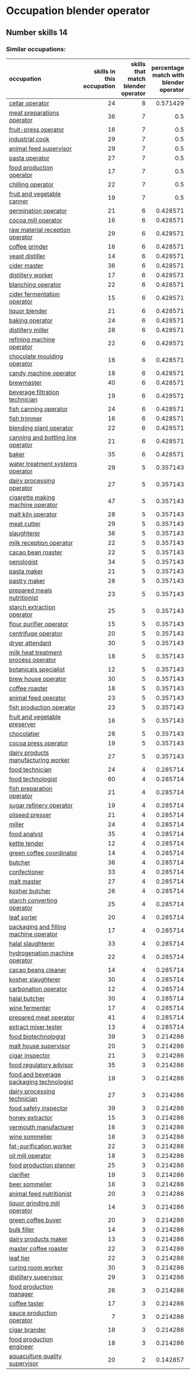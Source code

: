 # Occupation blender operator
## Number skills 14
### Similar occupations:
| occupation                                                                              |   skills in this occupation |   skills that match blender operator |   percentage match with blender operator |   skills not in blender operator |
|:----------------------------------------------------------------------------------------|----------------------------:|-------------------------------------:|-----------------------------------------:|---------------------------------:|
| [cellar operator](cellar_operator.md)                                                   |                          24 |                                    8 |                                 0.571429 |                               16 |
| [meat preparations operator](meat_preparations_operator.md)                             |                          36 |                                    7 |                                 0.5      |                               29 |
| [fruit-press operator](fruit-press_operator.md)                                         |                          16 |                                    7 |                                 0.5      |                                9 |
| [industrial cook](industrial_cook.md)                                                   |                          29 |                                    7 |                                 0.5      |                               22 |
| [animal feed supervisor](animal_feed_supervisor.md)                                     |                          29 |                                    7 |                                 0.5      |                               22 |
| [pasta operator](pasta_operator.md)                                                     |                          27 |                                    7 |                                 0.5      |                               20 |
| [food production operator](food_production_operator.md)                                 |                          17 |                                    7 |                                 0.5      |                               10 |
| [chilling operator](chilling_operator.md)                                               |                          22 |                                    7 |                                 0.5      |                               15 |
| [fruit and vegetable canner](fruit_and_vegetable_canner.md)                             |                          19 |                                    7 |                                 0.5      |                               12 |
| [germination operator](germination_operator.md)                                         |                          21 |                                    6 |                                 0.428571 |                               15 |
| [cocoa mill operator](cocoa_mill_operator.md)                                           |                          16 |                                    6 |                                 0.428571 |                               10 |
| [raw material reception operator](raw_material_reception_operator.md)                   |                          29 |                                    6 |                                 0.428571 |                               23 |
| [coffee grinder](coffee_grinder.md)                                                     |                          16 |                                    6 |                                 0.428571 |                               10 |
| [yeast distiller](yeast_distiller.md)                                                   |                          14 |                                    6 |                                 0.428571 |                                8 |
| [cider master](cider_master.md)                                                         |                          36 |                                    6 |                                 0.428571 |                               30 |
| [distillery worker](distillery_worker.md)                                               |                          17 |                                    6 |                                 0.428571 |                               11 |
| [blanching operator](blanching_operator.md)                                             |                          22 |                                    6 |                                 0.428571 |                               16 |
| [cider fermentation operator](cider_fermentation_operator.md)                           |                          15 |                                    6 |                                 0.428571 |                                9 |
| [liquor blender](liquor_blender.md)                                                     |                          21 |                                    6 |                                 0.428571 |                               15 |
| [baking operator](baking_operator.md)                                                   |                          24 |                                    6 |                                 0.428571 |                               18 |
| [distillery miller](distillery_miller.md)                                               |                          28 |                                    6 |                                 0.428571 |                               22 |
| [refining machine operator](refining_machine_operator.md)                               |                          22 |                                    6 |                                 0.428571 |                               16 |
| [chocolate moulding operator](chocolate_moulding_operator.md)                           |                          16 |                                    6 |                                 0.428571 |                               10 |
| [candy machine operator](candy_machine_operator.md)                                     |                          18 |                                    6 |                                 0.428571 |                               12 |
| [brewmaster](brewmaster.md)                                                             |                          40 |                                    6 |                                 0.428571 |                               34 |
| [beverage filtration technician](beverage_filtration_technician.md)                     |                          19 |                                    6 |                                 0.428571 |                               13 |
| [fish canning operator](fish_canning_operator.md)                                       |                          24 |                                    6 |                                 0.428571 |                               18 |
| [fish trimmer](fish_trimmer.md)                                                         |                          16 |                                    6 |                                 0.428571 |                               10 |
| [blending plant operator](blending_plant_operator.md)                                   |                          22 |                                    6 |                                 0.428571 |                               16 |
| [canning and bottling line operator](canning_and_bottling_line_operator.md)             |                          21 |                                    6 |                                 0.428571 |                               15 |
| [baker](baker.md)                                                                       |                          35 |                                    6 |                                 0.428571 |                               29 |
| [water treatment systems operator](water_treatment_systems_operator.md)                 |                          29 |                                    5 |                                 0.357143 |                               24 |
| [dairy processing operator](dairy_processing_operator.md)                               |                          27 |                                    5 |                                 0.357143 |                               22 |
| [cigarette making machine operator](cigarette_making_machine_operator.md)               |                          47 |                                    5 |                                 0.357143 |                               42 |
| [malt kiln operator](malt_kiln_operator.md)                                             |                          28 |                                    5 |                                 0.357143 |                               23 |
| [meat cutter](meat_cutter.md)                                                           |                          29 |                                    5 |                                 0.357143 |                               24 |
| [slaughterer](slaughterer.md)                                                           |                          36 |                                    5 |                                 0.357143 |                               31 |
| [milk reception operator](milk_reception_operator.md)                                   |                          22 |                                    5 |                                 0.357143 |                               17 |
| [cacao bean roaster](cacao_bean_roaster.md)                                             |                          22 |                                    5 |                                 0.357143 |                               17 |
| [oenologist](oenologist.md)                                                             |                          34 |                                    5 |                                 0.357143 |                               29 |
| [pasta maker](pasta_maker.md)                                                           |                          21 |                                    5 |                                 0.357143 |                               16 |
| [pastry maker](pastry_maker.md)                                                         |                          28 |                                    5 |                                 0.357143 |                               23 |
| [prepared meals nutritionist](prepared_meals_nutritionist.md)                           |                          23 |                                    5 |                                 0.357143 |                               18 |
| [starch extraction operator](starch_extraction_operator.md)                             |                          25 |                                    5 |                                 0.357143 |                               20 |
| [flour purifier operator](flour_purifier_operator.md)                                   |                          15 |                                    5 |                                 0.357143 |                               10 |
| [centrifuge operator](centrifuge_operator.md)                                           |                          20 |                                    5 |                                 0.357143 |                               15 |
| [dryer attendant](dryer_attendant.md)                                                   |                          30 |                                    5 |                                 0.357143 |                               25 |
| [milk heat treatment process operator](milk_heat_treatment_process_operator.md)         |                          18 |                                    5 |                                 0.357143 |                               13 |
| [botanicals specialist](botanicals_specialist.md)                                       |                          12 |                                    5 |                                 0.357143 |                                7 |
| [brew house operator](brew_house_operator.md)                                           |                          30 |                                    5 |                                 0.357143 |                               25 |
| [coffee roaster](coffee_roaster.md)                                                     |                          18 |                                    5 |                                 0.357143 |                               13 |
| [animal feed operator](animal_feed_operator.md)                                         |                          23 |                                    5 |                                 0.357143 |                               18 |
| [fish production operator](fish_production_operator.md)                                 |                          23 |                                    5 |                                 0.357143 |                               18 |
| [fruit and vegetable preserver](fruit_and_vegetable_preserver.md)                       |                          16 |                                    5 |                                 0.357143 |                               11 |
| [chocolatier](chocolatier.md)                                                           |                          28 |                                    5 |                                 0.357143 |                               23 |
| [cocoa press operator](cocoa_press_operator.md)                                         |                          19 |                                    5 |                                 0.357143 |                               14 |
| [dairy products manufacturing worker](dairy_products_manufacturing_worker.md)           |                          27 |                                    5 |                                 0.357143 |                               22 |
| [food technician](food_technician.md)                                                   |                          24 |                                    4 |                                 0.285714 |                               20 |
| [food technologist](food_technologist.md)                                               |                          60 |                                    4 |                                 0.285714 |                               56 |
| [fish preparation operator](fish_preparation_operator.md)                               |                          21 |                                    4 |                                 0.285714 |                               17 |
| [sugar refinery operator](sugar_refinery_operator.md)                                   |                          19 |                                    4 |                                 0.285714 |                               15 |
| [oilseed presser](oilseed_presser.md)                                                   |                          21 |                                    4 |                                 0.285714 |                               17 |
| [miller](miller.md)                                                                     |                          24 |                                    4 |                                 0.285714 |                               20 |
| [food analyst](food_analyst.md)                                                         |                          35 |                                    4 |                                 0.285714 |                               31 |
| [kettle tender](kettle_tender.md)                                                       |                          12 |                                    4 |                                 0.285714 |                                8 |
| [green coffee coordinator](green coffee coordinator.md)                                 |                          14 |                                    4 |                                 0.285714 |                               10 |
| [butcher](butcher.md)                                                                   |                          36 |                                    4 |                                 0.285714 |                               32 |
| [confectioner](confectioner.md)                                                         |                          33 |                                    4 |                                 0.285714 |                               29 |
| [malt master](malt_master.md)                                                           |                          27 |                                    4 |                                 0.285714 |                               23 |
| [kosher butcher](kosher_butcher.md)                                                     |                          26 |                                    4 |                                 0.285714 |                               22 |
| [starch converting operator](starch_converting_operator.md)                             |                          25 |                                    4 |                                 0.285714 |                               21 |
| [leaf sorter](leaf_sorter.md)                                                           |                          20 |                                    4 |                                 0.285714 |                               16 |
| [packaging and filling machine operator](packaging_and_filling_machine_operator.md)     |                          17 |                                    4 |                                 0.285714 |                               13 |
| [halal slaughterer](halal_slaughterer.md)                                               |                          33 |                                    4 |                                 0.285714 |                               29 |
| [hydrogenation machine operator](hydrogenation_machine_operator.md)                     |                          22 |                                    4 |                                 0.285714 |                               18 |
| [cacao beans cleaner](cacao_beans_cleaner.md)                                           |                          14 |                                    4 |                                 0.285714 |                               10 |
| [kosher slaughterer](kosher_slaughterer.md)                                             |                          30 |                                    4 |                                 0.285714 |                               26 |
| [carbonation operator](carbonation_operator.md)                                         |                          12 |                                    4 |                                 0.285714 |                                8 |
| [halal butcher](halal_butcher.md)                                                       |                          30 |                                    4 |                                 0.285714 |                               26 |
| [wine fermenter](wine_fermenter.md)                                                     |                          17 |                                    4 |                                 0.285714 |                               13 |
| [prepared meat operator](prepared_meat_operator.md)                                     |                          41 |                                    4 |                                 0.285714 |                               37 |
| [extract mixer tester](extract_mixer_tester.md)                                         |                          13 |                                    4 |                                 0.285714 |                                9 |
| [food biotechnologist](food_biotechnologist.md)                                         |                          39 |                                    3 |                                 0.214286 |                               36 |
| [malt house supervisor](malt_house_supervisor.md)                                       |                          20 |                                    3 |                                 0.214286 |                               17 |
| [cigar inspector](cigar_inspector.md)                                                   |                          21 |                                    3 |                                 0.214286 |                               18 |
| [food regulatory advisor](food_regulatory_advisor.md)                                   |                          35 |                                    3 |                                 0.214286 |                               32 |
| [food and beverage packaging technologist](food_and_beverage_packaging_technologist.md) |                          19 |                                    3 |                                 0.214286 |                               16 |
| [dairy processing technician](dairy_processing_technician.md)                           |                          27 |                                    3 |                                 0.214286 |                               24 |
| [food safety inspector](food_safety_inspector.md)                                       |                          39 |                                    3 |                                 0.214286 |                               36 |
| [honey extractor](honey_extractor.md)                                                   |                          15 |                                    3 |                                 0.214286 |                               12 |
| [vermouth manufacturer](vermouth_manufacturer.md)                                       |                          16 |                                    3 |                                 0.214286 |                               13 |
| [wine sommelier](wine_sommelier.md)                                                     |                          16 |                                    3 |                                 0.214286 |                               13 |
| [fat-purification worker](fat-purification_worker.md)                                   |                          22 |                                    3 |                                 0.214286 |                               19 |
| [oil mill operator](oil_mill_operator.md)                                               |                          18 |                                    3 |                                 0.214286 |                               15 |
| [food production planner](food_production_planner.md)                                   |                          25 |                                    3 |                                 0.214286 |                               22 |
| [clarifier](clarifier.md)                                                               |                          19 |                                    3 |                                 0.214286 |                               16 |
| [beer sommelier](beer_sommelier.md)                                                     |                          16 |                                    3 |                                 0.214286 |                               13 |
| [animal feed nutritionist](animal_feed_nutritionist.md)                                 |                          20 |                                    3 |                                 0.214286 |                               17 |
| [liquor grinding mill operator](liquor_grinding_mill_operator.md)                       |                          14 |                                    3 |                                 0.214286 |                               11 |
| [green coffee buyer](green_coffee_buyer.md)                                             |                          20 |                                    3 |                                 0.214286 |                               17 |
| [bulk filler](bulk_filler.md)                                                           |                          14 |                                    3 |                                 0.214286 |                               11 |
| [dairy products maker](dairy_products_maker.md)                                         |                          13 |                                    3 |                                 0.214286 |                               10 |
| [master coffee roaster](master_coffee_roaster.md)                                       |                          22 |                                    3 |                                 0.214286 |                               19 |
| [leaf tier](leaf_tier.md)                                                               |                          22 |                                    3 |                                 0.214286 |                               19 |
| [curing room worker](curing_room_worker.md)                                             |                          30 |                                    3 |                                 0.214286 |                               27 |
| [distillery supervisor](distillery_supervisor.md)                                       |                          29 |                                    3 |                                 0.214286 |                               26 |
| [food production manager](food_production_manager.md)                                   |                          26 |                                    3 |                                 0.214286 |                               23 |
| [coffee taster](coffee_taster.md)                                                       |                          17 |                                    3 |                                 0.214286 |                               14 |
| [sauce production operator](sauce_production_operator.md)                               |                           7 |                                    3 |                                 0.214286 |                                4 |
| [cigar brander](cigar_brander.md)                                                       |                          18 |                                    3 |                                 0.214286 |                               15 |
| [food production engineer](food_production_engineer.md)                                 |                          18 |                                    3 |                                 0.214286 |                               15 |
| [aquaculture quality supervisor](aquaculture_quality_supervisor.md)                     |                          20 |                                    2 |                                 0.142857 |                               18 |

